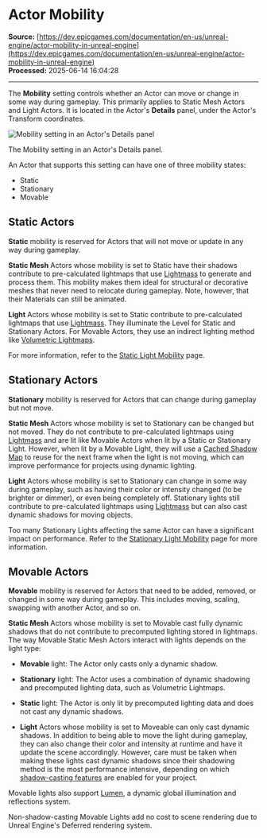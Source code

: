 # Actor Mobility

**Source:** [https://dev.epicgames.com/documentation/en-us/unreal-engine/actor-mobility-in-unreal-engine](https://dev.epicgames.com/documentation/en-us/unreal-engine/actor-mobility-in-unreal-engine)  
**Processed:** 2025-06-14 16:04:28

---

The **Mobility** setting controls whether an Actor can move or change in some way during gameplay. This primarily applies to Static Mesh Actors and Light Actors. It is located in the Actor's **Details** panel, under the Actor's Transform coordinates.

![Mobility setting in an Actor's Details panel](https://d1iv7db44yhgxn.cloudfront.net/documentation/images/d0d9e0f0-28b7-4ed8-97cc-da4c33740e74/mobility-setting.png)

The Mobility setting in an Actor's Details panel.

An Actor that supports this setting can have one of three mobility states:

-   Static
-   Stationary
-   Movable

## Static Actors

**Static** mobility is reserved for Actors that will not move or update in any way during gameplay.

**Static Mesh** Actors whose mobility is set to Static have their shadows contribute to pre-calculated lightmaps that use [Lightmass](/documentation/en-us/unreal-engine/global-illumination-in-unreal-engine#precomputedglobalillumination) to generate and process them. This mobility makes them ideal for structural or decorative meshes that never need to relocate during gameplay. Note, however, that their Materials can still be animated.

**Light** Actors whose mobility is set to Static contribute to pre-calculated lightmaps that use [Lightmass](/documentation/en-us/unreal-engine/global-illumination-in-unreal-engine#precomputedglobalillumination). They illuminate the Level for Static and Stationary Actors. For Movable Actors, they use an indirect lighting method like [Volumetric Lightmaps](/documentation/en-us/unreal-engine/volumetric-lightmaps-in-unreal-engine).

For more information, refer to the [Static Light Mobility](/documentation/en-us/unreal-engine/static-light-mobility-in-unreal-engine) page.

## Stationary Actors

**Stationary** mobility is reserved for Actors that can change during gameplay but not move.

**Static Mesh** Actors whose mobility is set to Stationary can be changed but not moved. They do not contribute to pre-calculated lightmaps using [Lightmass](/documentation/en-us/unreal-engine/global-illumination-in-unreal-engine#precomputedglobalillumination) and are lit like Movable Actors when lit by a Static or Stationary Light. However, when lit by a Movable Light, they will use a [Cached Shadow Map](/documentation/en-us/unreal-engine/movable-light-mobility-in-unreal-engine#shadowmapcaching) to reuse for the next frame when the light is not moving, which can improve performance for projects using dynamic lighting.

**Light** Actors whose mobility is set to Stationary can change in some way during gameplay, such as having their color or intensity changed (to be brighter or dimmer), or even being completely off. Stationary lights still contribute to pre-calculated lightmaps using [Lightmass](/documentation/en-us/unreal-engine/global-illumination-in-unreal-engine#precomputedglobalillumination) but can also cast dynamic shadows for moving objects.

Too many Stationary Lights affecting the same Actor can have a significant impact on performance. Refer to the [Stationary Light Mobility](/documentation/en-us/unreal-engine/stationary-light-mobility-in-unreal-engine) page for more information.

## Movable Actors

**Movable** mobility is reserved for Actors that need to be added, removed, or changed in some way during gameplay. This includes moving, scaling, swapping with another Actor, and so on.

**Static Mesh** Actors whose mobility is set to Movable cast fully dynamic shadows that do not contribute to precomputed lighting stored in lightmaps. The way Movable Static Mesh Actors interact with lights depends on the light type:

-   **Movable** light: The Actor only casts only a dynamic shadow.
-   **Stationary** light: The Actor uses a combination of dynamic shadowing and precomputed lighting data, such as Volumetric Lightmaps.
-   **Static** light: The Actor is only lit by precomputed lighting data and does not cast any dynamic shadows.
    
-   **Light** Actors whose mobility is set to Moveable can only cast dynamic shadows. In addition to being able to move the light during gameplay, they can also change their color and intensity at runtime and have it update the scene accordingly. However, care must be taken when making these lights cast dynamic shadows since their shadowing method is the most performance intensive, depending on which [shadow-casting features](/documentation/en-us/unreal-engine/shadowing-in-unreal-engine#supportedshadowingmethods) are enabled for your project.

Movable lights also support [Lumen](/documentation/en-us/unreal-engine/lumen-global-illumination-and-reflections-in-unreal-engine), a dynamic global illumination and reflections system.

Non-shadow-casting Movable Lights add no cost to scene rendering due to Unreal Engine's Deferred rendering system.